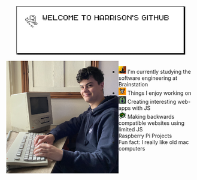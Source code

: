 <div align="center">
  <img src="https://github.com/harryfornasier/harryfornasier/blob/main/welcome-github.png" alt="Weclome message" align="center"> 
</div>

<div class="EM Quad Character"> </div>

<img align="left" src="https://github.com/harryfornasier/harryfornasier/blob/main/IMG_3700.jpeg" width="300" alt="Me pretending to use a macintosh">

- <img src="https://github.com/harryfornasier/harryfornasier/blob/main/HalloweenICS/Witch%20Hat.jpg" width="20"> I'm currently studying the software engineering at Brainstation
- <img src="https://github.com/harryfornasier/harryfornasier/blob/main/HalloweenICS/rat.jpg" width="20"> Things I enjoy working on
  - <img src="https://github.com/harryfornasier/harryfornasier/blob/main/HalloweenICS/scared.jpg" width="20"> Creating interesting web-apps with JS
  - <img src="https://github.com/harryfornasier/harryfornasier/blob/main/HalloweenICS/spider%202.png" width="20"> Making backwards compatible websites using limited JS
  - Raspberry Pi Projects
- Fun fact: I really like old mac computers
